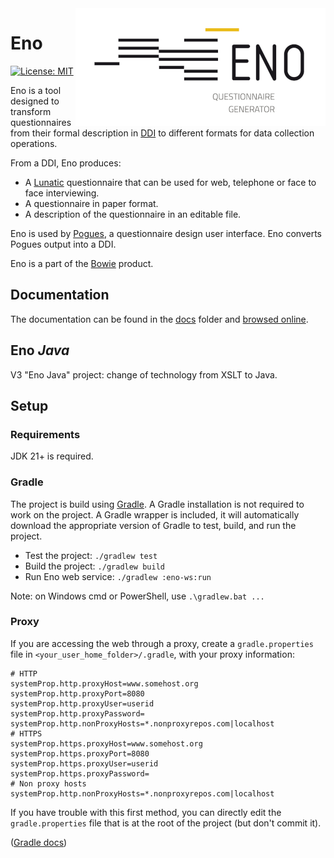 <img style="float: right;" src="logo/eno-logo.png" alt="Eno logo"/>

# Eno

[![License: MIT](https://img.shields.io/badge/License-MIT-blue.svg)](https://opensource.org/licenses/MIT)

Eno is a tool designed to transform questionnaires from their formal description in [DDI](https://ddialliance.org/) to different formats for data collection operations.

From a DDI, Eno produces:

- A [Lunatic](https://github.com/InseeFr/Lunatic) questionnaire that can be used for web, telephone or face to face interviewing.
- A questionnaire in paper format.
- A description of the questionnaire in an editable file.

Eno is used by [Pogues](https://github.com/InseeFr/Pogues), a questionnaire design user interface. Eno converts Pogues output into a DDI.

Eno is a part of the [Bowie](https://github.com/InseeFr/Bowie) product.

## Documentation

The documentation can be found in the [docs](./docs/en) folder and [browsed online](https://inseefr.github.io/Eno).

## Eno _Java_

V3 "Eno Java" project: change of technology from XSLT to Java.

## Setup

### Requirements

JDK 21+ is required.

### Gradle

The project is build using [Gradle](https://gradle.org/). 
A Gradle installation is not required to work on the project. 
A Gradle wrapper is included, it will automatically download the appropriate version of Gradle to test, build, and run the project.

- Test the project: `./gradlew test`
- Build the project: `./gradlew build`
- Run Eno web service: `./gradlew :eno-ws:run`

Note: on Windows cmd or PowerShell, use `.\gradlew.bat ...`

### Proxy

If you are accessing the web through a proxy, create a `gradle.properties` file in `<your_user_home_folder>/.gradle`, 
with your proxy information:

```
# HTTP
systemProp.http.proxyHost=www.somehost.org
systemProp.http.proxyPort=8080
systemProp.http.proxyUser=userid
systemProp.http.proxyPassword=
systemProp.http.nonProxyHosts=*.nonproxyrepos.com|localhost
# HTTPS
systemProp.https.proxyHost=www.somehost.org
systemProp.https.proxyPort=8080
systemProp.https.proxyUser=userid
systemProp.https.proxyPassword=
# Non proxy hosts
systemProp.http.nonProxyHosts=*.nonproxyrepos.com|localhost
```

If you have trouble with this first method, you can directly edit the `gradle.properties` file 
that is at the root of the project (but don't commit it).

([Gradle docs](https://docs.gradle.org/current/userguide/build_environment.html#sec:accessing_the_web_via_a_proxy))
